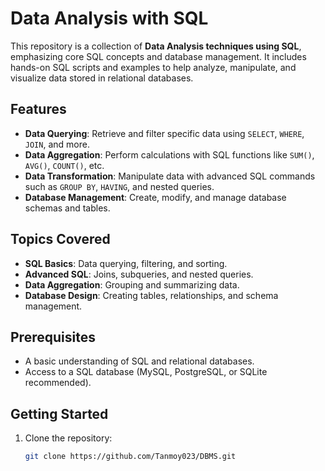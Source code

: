 # Data Analysis with SQL

This repository is a collection of **Data Analysis techniques using SQL**, emphasizing core SQL concepts and database management. It includes hands-on SQL scripts and examples to help analyze, manipulate, and visualize data stored in relational databases.

## Features
- **Data Querying**: Retrieve and filter specific data using `SELECT`, `WHERE`, `JOIN`, and more.
- **Data Aggregation**: Perform calculations with SQL functions like `SUM()`, `AVG()`, `COUNT()`, etc.
- **Data Transformation**: Manipulate data with advanced SQL commands such as `GROUP BY`, `HAVING`, and nested queries.
- **Database Management**: Create, modify, and manage database schemas and tables.

## Topics Covered
- **SQL Basics**: Data querying, filtering, and sorting.
- **Advanced SQL**: Joins, subqueries, and nested queries.
- **Data Aggregation**: Grouping and summarizing data.
- **Database Design**: Creating tables, relationships, and schema management.

## Prerequisites
- A basic understanding of SQL and relational databases.
- Access to a SQL database (MySQL, PostgreSQL, or SQLite recommended).

## Getting Started

1. Clone the repository:
   ```bash
   git clone https://github.com/Tanmoy023/DBMS.git

